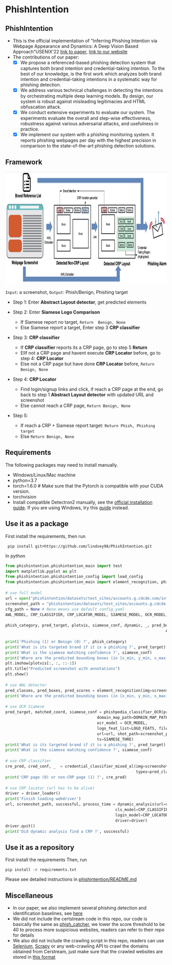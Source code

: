 # PhishIntention

## PhishIntention
- This is the official implementation of "Inferring Phishing Intention via Webpage Appearance and Dynamics: A Deep Vision Based Approach"USENIX'22 [link to paper](), [link to our website](https://sites.google.com/view/phishintention/home)
- The contributions of our paper:
   - [x] We propose a referenced-based phishing detection system that captures both brand intention and credential-taking intention. To the best of our knowledge, is the first work which analyzes both brand intention and credential-taking intentions in a systematic way for phishing detection.
   - [x] We address various technical challenges in detecting the intentions by orchestrating multiple deep learning models. By design, our system is robust against misleading legitimacies and HTML obfuscation attack.
   - [x] We conduct extensive experiments to evaluate our system. The experiments evaluate the overall and step-wise effectiveness, robustness against various adversarial attacks, and usefulness in practice.
   - [x] We implement our system with a phishing monitoring system. It reports phishing webpages per day with the highest precision in comparison to the state-of-the-art phishing detection solutions.
    
## Framework
    
<img src="phishintention/big_pic/Screenshot 2021-08-13 at 9.15.56 PM.png" style="width:2000px;height:350px"/>

```Input```: a screenshot, ```Output```: Phish/Benign, Phishing target
- Step 1: Enter <b>Abstract Layout detector</b>, get predicted elements

- Step 2: Enter <b>Siamese Logo Comparison</b>
    - If Siamese report no target, ```Return  Benign, None```
    - Else Siamese report a target, Enter step 3 <b>CRP classifier</b>
       
- Step 3: <b>CRP classifier</b>
   - If <b>CRP classifier</b> reports its a CRP page, go to step 5 <b>Return</b>
   - ElIf not a CRP page and havent execute <b>CRP Locator</b> before, go to step 4: <b>CRP Locator</b>
   - Else not a CRP page but have done <b>CRP Locator</b> before, ```Return Benign, None``` 

- Step 4: <b>CRP Locator</b>
   - Find login/signup links and click, if reach a CRP page at the end, go back to step 1 <b>Abstract Layout detector</b> with updated URL and screenshot
   - Else cannot reach a CRP page, ```Return Benign, None``` 
   
- Step 5: 
    - If reach a CRP + Siamese report target: ```Return Phish, Phishing target``` 
    - Else ```Return Benign, None``` 
    
    
## Requirements
The following packages may need to install manually.
- Windows/Linux/Mac machine 
- python=3.7 
- torch=1.6.0 # Make sure that the Pytorch is compatible with your CUDA version.
- torchvision
- Install compatible Detectron2 manually, see the [official installation guide](https://detectron2.readthedocs.io/en/latest/tutorials/install.html). If you are using Windows, try this [guide](https://dgmaxime.medium.com/how-to-easily-install-detectron2-on-windows-10-39186139101c) instead.


## Use it as a package
First install the requirements, then run
```
 pip install git+https://github.com/lindsey98/PhishIntention.git
```
In python
```python
from phishintention.phishintention_main import test
import matplotlib.pyplot as plt
from phishintention.phishintention_config import load_config
from phishintention.phishintention_main import element_recognition, phishpedia_classifier_OCR, credential_classifier_mixed_al, driver_loader, dynamic_analysis

# use full model
url = open("phishintention/datasets/test_sites/accounts.g.cdcde.com/info.txt").read().strip()
screenshot_path = "phishintention/datasets/test_sites/accounts.g.cdcde.com/shot.png"
cfg_path = None # None means use default config.yaml
AWL_MODEL, CRP_CLASSIFIER, CRP_LOCATOR_MODEL, SIAMESE_MODEL, OCR_MODEL, SIAMESE_THRE, LOGO_FEATS, LOGO_FILES, DOMAIN_MAP_PATH = load_config(cfg_path)

phish_category, pred_target, plotvis, siamese_conf, dynamic, _, pred_boxes, pred_classes = test(url, screenshot_path,
                                                                      AWL_MODEL, CRP_CLASSIFIER, CRP_LOCATOR_MODEL, SIAMESE_MODEL, OCR_MODEL, SIAMESE_THRE, LOGO_FEATS, LOGO_FILES, DOMAIN_MAP_PATH)

print('Phishing (1) or Benign (0) ?', phish_category)
print('What is its targeted brand if it is a phishing ?', pred_target)
print('What is the siamese matching confidence ?', siamese_conf)
print('Where are the predicted bounding boxes (in [x_min, y_min, x_max, y_max])?', pred_boxes)
plt.imshow(plotvis[:, :, ::-1])
plt.title("Predicted screenshot with annotations")
plt.show()

# use AWL detector
pred_classes, pred_boxes, pred_scores = element_recognition(img=screenshot_path, model=AWL_MODEL)
print('Where are the predicted bounding boxes (in [x_min, y_min, x_max, y_max])?', pred_boxes)

# use OCR Siamese
pred_target, matched_coord, siamese_conf = phishpedia_classifier_OCR(pred_classes=pred_classes, pred_boxes=pred_boxes, 
                                        domain_map_path=DOMAIN_MAP_PATH, model=SIAMESE_MODEL,
                                        ocr_model = OCR_MODEL,
                                        logo_feat_list=LOGO_FEATS, file_name_list=LOGO_FILES,
                                        url=url, shot_path=screenshot_path,
                                        ts=SIAMESE_THRE)
print('What is its targeted brand if it is a phishing ?', pred_target)
print('What is the siamese matching confidence ?', siamese_conf)

# use CRP classifier
cre_pred, cred_conf, _  = credential_classifier_mixed_al(img=screenshot_path, coords=pred_boxes,
                                                         types=pred_classes, model=CRP_CLASSIFIER)
print('CRP page (0) or non-CRP page (1) ?', cre_pred)

# use CRP locator (url has to be alive)
driver = driver_loader()
print('Finish loading webdriver')
url, screenshot_path, successful, process_time = dynamic_analysis(url=url, screenshot_path=screenshot_path,
                                                cls_model=CRP_CLASSIFIER, ele_model=AWL_MODEL, 
                                                login_model=CRP_LOCATOR_MODEL,
                                                driver=driver)
driver.quit()
print('Did dynamic analysis find a CRP ?', successful)
```

## Use it as a repository
First install the requirements
Then, run
```
pip install -r requirements.txt
```
Please see detailed instructions in [phishintention/README.md](phishintention/README.md)


## Miscellaneous
- In our paper, we also implement several phishing detection and identification baselines, see [here](https://github.com/lindsey98/PhishingBaseline)
- We did not include the certstream code in this repo, our code is basically the same as [phish_catcher](https://github.com/x0rz/phishing_catcher), we lower the score threshold to be 40 to process more suspicious websites, readers can refer to their repo for details
- We also did not include the crawling script in this repo, readers can use [Selenium](https://selenium-python.readthedocs.io/), [Scrapy](https://github.com/scrapy/scrapy) or any web-crawling API to crawl the domains obtained from Cerstream, just make sure that the crawled websites are stored in [this format](https://github.com/lindsey98/Phishpedia/tree/main/datasets/test_sites)

